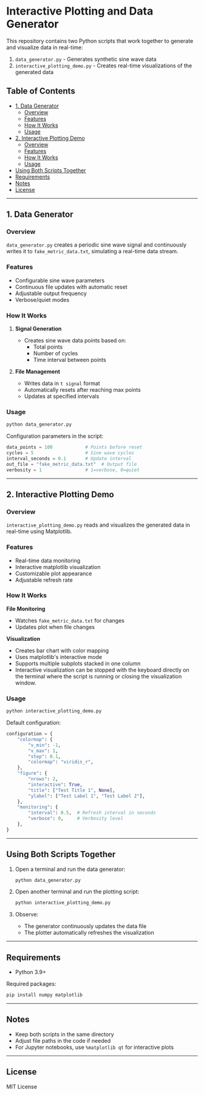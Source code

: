 # Interactive Plotting and Data Generator

This repository contains two Python scripts that work together to generate and visualize data in real-time:

1. `data_generator.py` - Generates synthetic sine wave data  
2. `interactive_plotting_demo.py` - Creates real-time visualizations of the generated data

## Table of Contents

- [1. Data Generator](#1-data-generator)  
  - [Overview](#overview)  
  - [Features](#features)  
  - [How It Works](#how-it-works)  
  - [Usage](#usage)  
- [2. Interactive Plotting Demo](#2-interactive-plotting-demo)  
  - [Overview](#overview-1)  
  - [Features](#features-1)  
  - [How It Works](#how-it-works-1)  
  - [Usage](#usage-1)  
- [Using Both Scripts Together](#using-both-scripts-together)  
- [Requirements](#requirements)  
- [Notes](#notes)  
- [License](#license)  

---

## 1. Data Generator

### Overview

`data_generator.py` creates a periodic sine wave signal and continuously writes it to `fake_metric_data.txt`, simulating a real-time data stream.

### Features

- Configurable sine wave parameters  
- Continuous file updates with automatic reset  
- Adjustable output frequency  
- Verbose/quiet modes  

### How It Works

1. **Signal Generation**  
   - Creates sine wave data points based on:
     - Total points  
     - Number of cycles  
     - Time interval between points  

2. **File Management**  
   - Writes data in `t signal` format  
   - Automatically resets after reaching max points  
   - Updates at specified intervals  

### Usage

```bash
python data_generator.py
```

Configuration parameters in the script:

```python
data_points = 100            # Points before reset  
cycles = 5                   # Sine wave cycles  
interval_seconds = 0.1       # Update interval  
out_file = "fake_metric_data.txt"  # Output file  
verbosity = 1                # 1=verbose, 0=quiet  
```

---

## 2. Interactive Plotting Demo

### Overview

`interactive_plotting_demo.py` reads and visualizes the generated data in real-time using Matplotlib.

### Features

- Real-time data monitoring  
- Interactive matplotlib visualization  
- Customizable plot appearance  
- Adjustable refresh rate  

### How It Works

**File Monitoring**  
- Watches `fake_metric_data.txt` for changes  
- Updates plot when file changes  

**Visualization**  
- Creates bar chart with color mapping  
- Uses matplotlib's interactive mode  
- Supports multiple subplots stacked in one column
- Interactive visualization can be stopped with the keyboard directly on the terminal where the script is running or closing the visualization window.

### Usage

```bash
python interactive_plotting_demo.py
```

Default configuration:

```python
configuration = {
    "colormap": {
        "v_min": -1,
        "v_max": 1,
        "step": 0.1,
        "colormap": "viridis_r",
    },
    "figure": {
        "nrows": 2,
        "interactive": True,
        "title": ["Test Title 1", None],
        "ylabel": ["Test Label 1", "Test Label 2"],
    },
    "monitoring": {
        "interval": 0.5,  # Refresh interval in seconds
        "verbose": 0,     # Verbosity level
    },
}
```

---

## Using Both Scripts Together

1. Open a terminal and run the data generator:

    ```bash
    python data_generator.py
    ```

2. Open another terminal and run the plotting script:

    ```bash
    python interactive_plotting_demo.py
    ```

3. Observe:
   - The generator continuously updates the data file  
   - The plotter automatically refreshes the visualization  

---

## Requirements

- Python 3.9+

Required packages:

```bash
pip install numpy matplotlib
```

---

## Notes

- Keep both scripts in the same directory  
- Adjust file paths in the code if needed  
- For Jupyter notebooks, use `%matplotlib qt` for interactive plots  

---

## License

MIT License

